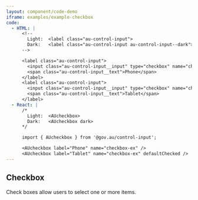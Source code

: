 ```yaml
---
layout: component/code-demo
iframe: examples/example-checkbox
code:
  - HTML: |
      <!--
        Light:  <label class="au-control-input">
        Dark:   <label class="au-control-input au-control-input--dark">
      -->

      <label class="au-control-input">
        <input class="au-control-input__input" type="checkbox" name="checkbox-ex">
        <span class="au-control-input__text">Phone</span>
      </label>
      <label class="au-control-input">
        <input class="au-control-input__input" type="checkbox" name="checkbox-ex" checked>
        <span class="au-control-input__text">Tablet</span>
      </label>
  - React: |
      /*
        Light:  <AUcheckbox>
        Dark:   <AUcheckbox dark>
      */

      import { AUcheckbox } from '@gov.au/control-input';

      <AUcheckbox label="Phone" name="checkbox-ex" />
      <AUcheckbox label="Tablet" name="checkbox-ex" defaultChecked />
---
```

## Checkbox

Check boxes allow users to select one or more items.
